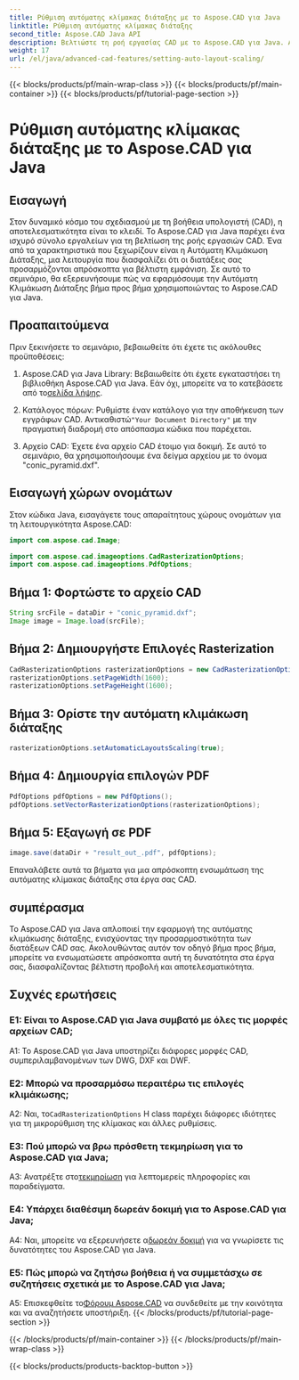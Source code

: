 ```yaml
---
title: Ρύθμιση αυτόματης κλίμακας διάταξης με το Aspose.CAD για Java
linktitle: Ρύθμιση αυτόματης κλίμακας διάταξης
second_title: Aspose.CAD Java API
description: Βελτιώστε τη ροή εργασίας CAD με το Aspose.CAD για Java. Αυτός ο οδηγός βήμα προς βήμα εισάγει την Αυτόματη Κλιμάκωση Διάταξης, εξασφαλίζοντας βέλτιστη προβολή και αποτελεσματικότητα. Κατεβάστε τη βιβλιοθήκη, ακολουθήστε το σεμινάριο και φέρτε επανάσταση στα έργα σας CAD.
weight: 17
url: /el/java/advanced-cad-features/setting-auto-layout-scaling/
---
```


{{< blocks/products/pf/main-wrap-class >}}
{{< blocks/products/pf/main-container >}}
{{< blocks/products/pf/tutorial-page-section >}}

# Ρύθμιση αυτόματης κλίμακας διάταξης με το Aspose.CAD για Java

## Εισαγωγή

Στον δυναμικό κόσμο του σχεδιασμού με τη βοήθεια υπολογιστή (CAD), η αποτελεσματικότητα είναι το κλειδί. Το Aspose.CAD για Java παρέχει ένα ισχυρό σύνολο εργαλείων για τη βελτίωση της ροής εργασιών CAD. Ένα από τα χαρακτηριστικά που ξεχωρίζουν είναι η Αυτόματη Κλιμάκωση Διάταξης, μια λειτουργία που διασφαλίζει ότι οι διατάξεις σας προσαρμόζονται απρόσκοπτα για βέλτιστη εμφάνιση. Σε αυτό το σεμινάριο, θα εξερευνήσουμε πώς να εφαρμόσουμε την Αυτόματη Κλιμάκωση Διάταξης βήμα προς βήμα χρησιμοποιώντας το Aspose.CAD για Java.

## Προαπαιτούμενα

Πριν ξεκινήσετε το σεμινάριο, βεβαιωθείτε ότι έχετε τις ακόλουθες προϋποθέσεις:

1.  Aspose.CAD για Java Library: Βεβαιωθείτε ότι έχετε εγκαταστήσει τη βιβλιοθήκη Aspose.CAD για Java. Εάν όχι, μπορείτε να το κατεβάσετε από το[σελίδα λήψης](https://releases.aspose.com/cad/java/).

2.  Κατάλογος πόρων: Ρυθμίστε έναν κατάλογο για την αποθήκευση των εγγράφων CAD. Αντικαθιστώ`"Your Document Directory"` με την πραγματική διαδρομή στο απόσπασμα κώδικα που παρέχεται.

3. Αρχείο CAD: Έχετε ένα αρχείο CAD έτοιμο για δοκιμή. Σε αυτό το σεμινάριο, θα χρησιμοποιήσουμε ένα δείγμα αρχείου με το όνομα "conic_pyramid.dxf".

## Εισαγωγή χώρων ονομάτων

Στον κώδικα Java, εισαγάγετε τους απαραίτητους χώρους ονομάτων για τη λειτουργικότητα Aspose.CAD:

```java
import com.aspose.cad.Image;

import com.aspose.cad.imageoptions.CadRasterizationOptions;
import com.aspose.cad.imageoptions.PdfOptions;
```

## Βήμα 1: Φορτώστε το αρχείο CAD

```java
String srcFile = dataDir + "conic_pyramid.dxf";
Image image = Image.load(srcFile);
```

## Βήμα 2: Δημιουργήστε Επιλογές Rasterization

```java
CadRasterizationOptions rasterizationOptions = new CadRasterizationOptions();
rasterizationOptions.setPageWidth(1600);
rasterizationOptions.setPageHeight(1600);
```

## Βήμα 3: Ορίστε την αυτόματη κλιμάκωση διάταξης

```java
rasterizationOptions.setAutomaticLayoutsScaling(true);
```

## Βήμα 4: Δημιουργία επιλογών PDF

```java
PdfOptions pdfOptions = new PdfOptions();
pdfOptions.setVectorRasterizationOptions(rasterizationOptions);
```

## Βήμα 5: Εξαγωγή σε PDF

```java
image.save(dataDir + "result_out_.pdf", pdfOptions);
```

Επαναλάβετε αυτά τα βήματα για μια απρόσκοπτη ενσωμάτωση της αυτόματης κλίμακας διάταξης στα έργα σας CAD.

## συμπέρασμα

Το Aspose.CAD για Java απλοποιεί την εφαρμογή της αυτόματης κλιμάκωσης διάταξης, ενισχύοντας την προσαρμοστικότητα των διατάξεων CAD σας. Ακολουθώντας αυτόν τον οδηγό βήμα προς βήμα, μπορείτε να ενσωματώσετε απρόσκοπτα αυτή τη δυνατότητα στα έργα σας, διασφαλίζοντας βέλτιστη προβολή και αποτελεσματικότητα.

## Συχνές ερωτήσεις

### Ε1: Είναι το Aspose.CAD για Java συμβατό με όλες τις μορφές αρχείων CAD;

A1: Το Aspose.CAD για Java υποστηρίζει διάφορες μορφές CAD, συμπεριλαμβανομένων των DWG, DXF και DWF.

### Ε2: Μπορώ να προσαρμόσω περαιτέρω τις επιλογές κλιμάκωσης;

 Α2: Ναι, το`CadRasterizationOptions` Η class παρέχει διάφορες ιδιότητες για τη μικρορύθμιση της κλίμακας και άλλες ρυθμίσεις.

### Ε3: Πού μπορώ να βρω πρόσθετη τεκμηρίωση για το Aspose.CAD για Java;

 A3: Ανατρέξτε στο[τεκμηρίωση](https://reference.aspose.com/cad/java/) για λεπτομερείς πληροφορίες και παραδείγματα.

### Ε4: Υπάρχει διαθέσιμη δωρεάν δοκιμή για το Aspose.CAD για Java;

 A4: Ναι, μπορείτε να εξερευνήσετε α[δωρεάν δοκιμή](https://releases.aspose.com/) για να γνωρίσετε τις δυνατότητες του Aspose.CAD για Java.

### Ε5: Πώς μπορώ να ζητήσω βοήθεια ή να συμμετάσχω σε συζητήσεις σχετικά με το Aspose.CAD για Java;

A5: Επισκεφθείτε το[Φόρουμ Aspose.CAD](https://forum.aspose.com/c/cad/19) να συνδεθείτε με την κοινότητα και να αναζητήσετε υποστήριξη.
{{< /blocks/products/pf/tutorial-page-section >}}

{{< /blocks/products/pf/main-container >}}
{{< /blocks/products/pf/main-wrap-class >}}

{{< blocks/products/products-backtop-button >}}
